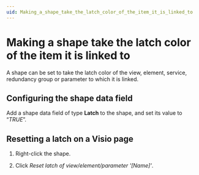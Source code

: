 ```yaml
---
uid: Making_a_shape_take_the_latch_color_of_the_item_it_is_linked_to
---
```


# Making a shape take the latch color of the item it is linked to

A shape can be set to take the latch color of the view, element, service, redundancy group or parameter to which it is linked.

## Configuring the shape data field

Add a shape data field of type **Latch** to the shape, and set its value to “*TRUE*”.

## Resetting a latch on a Visio page

1. Right-click the shape.

2. Click *Reset latch of view/element/parameter '\[Name\]'*.
